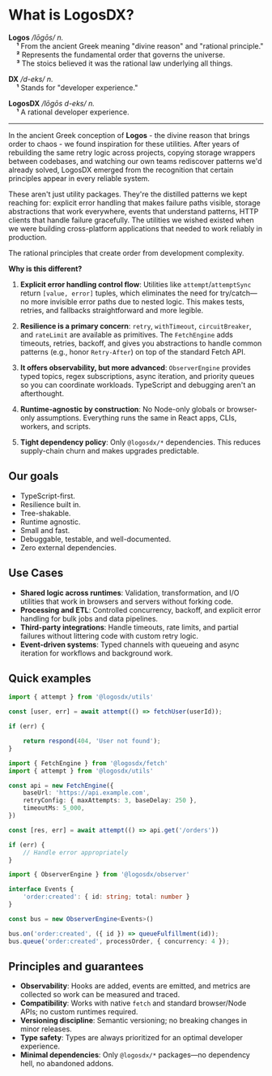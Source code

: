 # What is LogosDX?

**Logos** */lōgōs/ n.*<br />
&nbsp;&nbsp;&nbsp;&nbsp;**¹** From the ancient Greek meaning "divine reason" and "rational principle."<br />
&nbsp;&nbsp;&nbsp;&nbsp;**²** Represents the fundamental order that governs the universe.<br />
&nbsp;&nbsp;&nbsp;&nbsp;**³** The stoics believed it was the rational law underlying all things.<br />

**DX** */d-eks/ n.*<br />
&nbsp;&nbsp;&nbsp;&nbsp;**¹** Stands for "developer experience."<br />

**LogosDX** */lōgōs d-eks/ n.*<br />
&nbsp;&nbsp;&nbsp;&nbsp;**¹** A rational developer experience.

---

In the ancient Greek conception of **Logos** - the divine reason that brings order to chaos - we found inspiration for these utilities. After years of rebuilding the same retry logic across projects, copying storage wrappers between codebases, and watching our own teams rediscover patterns we'd already solved, LogosDX emerged from the recognition that certain principles appear in every reliable system.

These aren't just utility packages. They're the distilled patterns we kept reaching for: explicit error handling that makes failure paths visible, storage abstractions that work everywhere, events that understand patterns, HTTP clients that handle failure gracefully. The utilities we wished existed when we were building cross-platform applications that needed to work reliably in production.

The rational principles that create order from development complexity.

**Why is this different?**

1. **Explicit error handling control flow**: Utilities like `attempt`/`attemptSync` return `[value, error]` tuples, which eliminates the need for try/catch— no more invisible error paths due to nested logic. This makes tests, retries, and fallbacks straightforward and more legible.

2. **Resilience is a primary concern**: `retry`, `withTimeout`, `circuitBreaker`, and `rateLimit` are available as primitives. The `FetchEngine` adds timeouts, retries, backoff, and gives you abstractions to handle common patterns (e.g., honor `Retry-After`) on top of the standard Fetch API.

3. **It offers observability, but more advanced**: `ObserverEngine` provides typed topics, regex subscriptions, async iteration, and priority queues so you can coordinate workloads. TypeScript and debugging aren't an afterthought.

4. **Runtime-agnostic by construction**: No Node-only globals or browser-only assumptions. Everything runs the same in React apps, CLIs, workers, and scripts.

5. **Tight dependency policy**: Only `@logosdx/*` dependencies. This reduces supply-chain churn and makes upgrades predictable.


## Our goals

- TypeScript-first.
- Resilience built in.
- Tree-shakable.
- Runtime agnostic.
- Small and fast.
- Debuggable, testable, and well-documented.
- Zero external dependencies.

## Use Cases

- **Shared logic across runtimes**: Validation, transformation, and I/O utilities that work in browsers and servers without forking code.
- **Processing and ETL**: Controlled concurrency, backoff, and explicit error handling for bulk jobs and data pipelines.
- **Third-party integrations**: Handle timeouts, rate limits, and partial failures without littering code with custom retry logic.
- **Event-driven systems**: Typed channels with queueing and async iteration for workflows and background work.

## Quick examples

```ts
import { attempt } from '@logosdx/utils'

const [user, err] = await attempt(() => fetchUser(userId));

if (err) {

    return respond(404, 'User not found');
}
```

```ts
import { FetchEngine } from '@logosdx/fetch'
import { attempt } from '@logosdx/utils'

const api = new FetchEngine({
    baseUrl: 'https://api.example.com',
    retryConfig: { maxAttempts: 3, baseDelay: 250 },
    timeoutMs: 5_000,
})

const [res, err] = await attempt(() => api.get('/orders'))

if (err) {
    // Handle error appropriately
}
```

```ts
import { ObserverEngine } from '@logosdx/observer'

interface Events {
    'order:created': { id: string; total: number }
}

const bus = new ObserverEngine<Events>()

bus.on('order:created', ({ id }) => queueFulfillment(id));
bus.queue('order:created', processOrder, { concurrency: 4 });
```

## Principles and guarantees

- **Observability**: Hooks are added, events are emitted, and metrics are collected so work can be measured and traced.
- **Compatibility**: Works with native `fetch` and standard browser/Node APIs; no custom runtimes required.
- **Versioning discipline**: Semantic versioning; no breaking changes in minor releases.
- **Type safety**: Types are always prioritized for an optimal developer experience.
- **Minimal dependencies**: Only `@logosdx/*` packages—no dependency hell, no abandoned addons.
